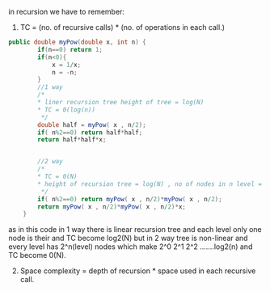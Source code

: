in recursion we have to remember:
1. TC = (no. of recursive calls) * (no. of operations in each call.)
```java
public double myPow(double x, int n) {
        if(n==0) return 1;
        if(n<0){
            x = 1/x;
            n = -n;
        }
        //1 way 
        /* 
        * liner recursion tree height of tree = log(N)
        * TC = 0(log(n))
         */
        double half = myPow( x , n/2);
        if( n%2==0) return half*half;
        return half*half*x;


        //2 way
        /*
        * TC = 0(N)
        * height of recursion tree = log(N) , no of nodes in n level = 2^n
         */
        if( n%2==0) return myPow( x , n/2)*myPow( x , n/2);
        return myPow( x , n/2)*myPow( x , n/2)*x;
    }

```
as in this code in 1 way there is linear recursion tree and each level only one node is their and TC  become  log2(N) but in 2 way tree is non-linear and every level has 2^n(level) nodes  which make 2^0 2^1 2^2 .......log2(n) and TC become 0(N).


2. Space complexity = depth of recursion * space used in each recursive call.